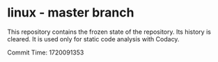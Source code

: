 # linux - master branch

This repository contains the frozen state of the repository.
Its history is cleared. It is used only for static code
analysis with Codacy.

Commit Time: 1720091353